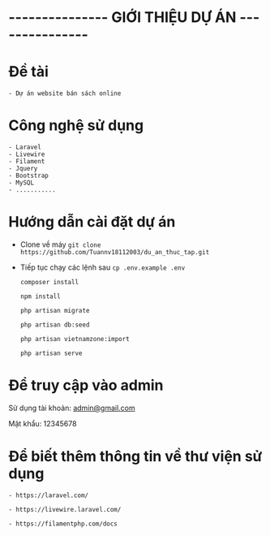 
# --------------- GIỚI THIỆU DỰ ÁN ---------------


# Đề tài 
    - Dự án website bán sách online

# Công nghệ sử dụng
    - Laravel
    - Livewire
    - Filament
    - Jquery
    - Bootstrap
    - MySQL
    - ...........

# Hướng dẫn cài đặt dự án

 - Clone về máy 
    `git clone https://github.com/Tuannv18112003/du_an_thuc_tap.git`

- Tiếp tục chạy các lệnh sau
    `cp .env.example .env`

    `composer install`

    `npm install`

    `php artisan migrate`

    `php artisan db:seed`

    `php artisan vietnamzone:import`

    `php artisan serve` 


# Để truy cập vào admin

Sử dụng tài khoản:
    admin@gmail.com

Mật khẩu:
    12345678



# Để biết thêm thông tin về thư viện sử dụng
    - https://laravel.com/

    - https://livewire.laravel.com/

    - https://filamentphp.com/docs